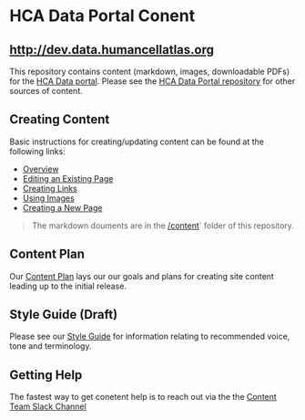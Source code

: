 # HCA Data Portal Conent
## http://dev.data.humancellatlas.org

This repository contains content (markdown, images, downloadable PDFs) for the [HCA Data portal]( http://dev.data.humancellatlas.org). Please see the [HCA Data Portal repository]( https://github.com/HumanCellAtlas/data-portal) for other sources of content. 


## Creating Content
Basic instructions for creating/updating content can be found at the following links:

* [Overview](https://dev.data.humancellatlas.org/document/creating-content/overview)
* [Editing an Existing Page](https://dev.data.humancellatlas.org/document/creating-content/editing-an-existing-page)
* [Creating Links](https://dev.data.humancellatlas.org/document/creating-content/creating-links)
* [Using Images](https://dev.data.humancellatlas.org/document/creating-content/using-images)
* [Creating a New Page](https://dev.data.humancellatlas.org/document/creating-content/creating-a-existing-page)

>The markdown douments are in the [/content](https://github.com/HumanCellAtlas/data-portal-content/tree/master/content)` folder of this repository.

## Content Plan
Our [Content Plan](https://docs.google.com/document/d/1c8XdfBxMfsOoUJ6wqjOCTiIXYecgzLFFmar-oDBvPpM/edit) lays our our goals and plans for creating site content leading up to the initial release.


## Style Guide (Draft)
Please see our [Style Guide](https://dev.data.humancellatlas.org/document/creating-content/content-style-guide) for information relating to recommended voice, tone and terminology.

## Getting Help

The fastest way to get conetent help is to reach out via the the [Content Team Slack Channel](https://slack.com/app_redirect?channel=CA53K2C3A&team=T2EQJFTMJ)









